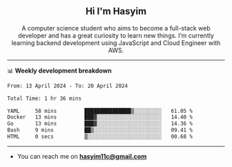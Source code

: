 <h2 align="center">Hi I'm Hasyim</h2>

<p align="center">A computer science student who aims to become a full-stack web developer and has a great curiosity to learn new things. I’m currently learning backend development using JavaScript and Cloud Engineer with AWS.</p>

---

📊 **Weekly development breakdown**

<!--START_SECTION:waka-->

```txt
From: 13 April 2024 - To: 20 April 2024

Total Time: 1 hr 36 mins

YAML     58 mins         ███████████████▒░░░░░░░░░   61.05 %
Docker   13 mins         ███▓░░░░░░░░░░░░░░░░░░░░░   14.40 %
Go       13 mins         ███▓░░░░░░░░░░░░░░░░░░░░░   14.36 %
Bash     9 mins          ██▒░░░░░░░░░░░░░░░░░░░░░░   09.41 %
HTML     0 secs          ▒░░░░░░░░░░░░░░░░░░░░░░░░   00.68 %
```

<!--END_SECTION:waka-->

---

- You can reach me on **hasyim11c@gmail.com**
